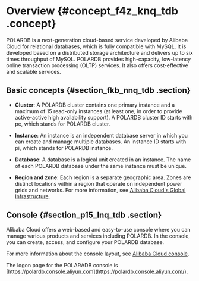 # Overview {#concept_f4z_knq_tdb .concept}

POLARDB is a next-generation cloud-based service developed by Alibaba Cloud for relational databases, which is fully compatible with MySQL. It is developed based on a distributed storage architecture and delivers up to six times throughput of MySQL. POLARDB provides high-capacity, low-latency online transaction processing \(OLTP\) services. It also offers cost-effective and scalable services.

## Basic concepts {#section_fkb_nnq_tdb .section}

-   **Cluster**: A POLARDB cluster contains one primary instance and a maximum of 15 read-only instances \(at least one, in order to provide active-active high availability support\). A POLARDB cluster ID starts with pc, which stands for POLARDB cluster.

-   **Instance**: An instance is an independent database server in which you can create and manage multiple databases. An instance ID starts with pi, which stands for POLARDB instance.

-   **Database**: A database is a logical unit created in an instance. The name of each POLARDB database under the same instance must be unique.

-   **Region and zone**: Each region is a separate geographic area. Zones are distinct locations within a region that operate on independent power grids and networks. For more information, see [Alibaba Cloud's Global Infrastructure](https://www.alibabacloud.com/global-locations).


## Console {#section_p15_lnq_tdb .section}

Alibaba Cloud offers a web-based and easy-to-use console where you can manage various products and services including POLARDB. In the console, you can create, access, and configure your POLARDB database.

For more information about the console layout, see [Alibaba Cloud console](https://www.alibabacloud.com/help/doc-detail/47605.htm).

The logon page for the POLARADB console is [https://polardb.console.aliyun.com](https://polardb.console.aliyun.com/).

